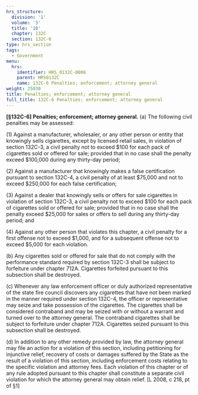 ```yaml
---
hrs_structure:
  division: '1'
  volume: '3'
  title: '10'
  chapter: 132C
  section: 132C-6
type: hrs_section
tags:
  - Government
menu:
  hrs:
    identifier: HRS_0132C-0006
    parent: HRS0132C
    name: 132C-6 Penalties; enforcement; attorney general
weight: 25030
title: Penalties; enforcement; attorney general
full_title: 132C-6 Penalties; enforcement; attorney general
---
```

**[§132C-6] Penalties; enforcement; attorney general.** (a) The following civil penalties may be assessed:

(1) Against a manufacturer, wholesaler, or any other person or entity that knowingly sells cigarettes, except by licensed retail sales, in violation of section 132C-3, a civil penalty not to exceed $100 for each pack of cigarettes sold or offered for sale; provided that in no case shall the penalty exceed $100,000 during any thirty-day period;

(2) Against a manufacturer that knowingly makes a false certification pursuant to section 132C-4, a civil penalty of at least $75,000 and not to exceed $250,000 for each false certification;

(3) Against a dealer that knowingly sells or offers for sale cigarettes in violation of section 132C-3, a civil penalty not to exceed $100 for each pack of cigarettes sold or offered for sale; provided that in no case shall the penalty exceed $25,000 for sales or offers to sell during any thirty-day period; and

(4) Against any other person that violates this chapter, a civil penalty for a first offense not to exceed $1,000, and for a subsequent offense not to exceed $5,000 for each violation.

(b) Any cigarettes sold or offered for sale that do not comply with the performance standard required by section 132C-3 shall be subject to forfeiture under chapter 712A. Cigarettes forfeited pursuant to this subsection shall be destroyed.

(c) Whenever any law enforcement officer or duly authorized representative of the state fire council discovers any cigarettes that have not been marked in the manner required under section 132C-4, the officer or representative may seize and take possession of the cigarettes. The cigarettes shall be considered contraband and may be seized with or without a warrant and turned over to the attorney general. The contraband cigarettes shall be subject to forfeiture under chapter 712A. Cigarettes seized pursuant to this subsection shall be destroyed.

(d) In addition to any other remedy provided by law, the attorney general may file an action for a violation of this section, including petitioning for injunctive relief, recovery of costs or damages suffered by the State as the result of a violation of this section, including enforcement costs relating to the specific violation and attorney fees. Each violation of this chapter or of any rule adopted pursuant to this chapter shall constitute a separate civil violation for which the attorney general may obtain relief. [L 2008, c 218, pt of §1]